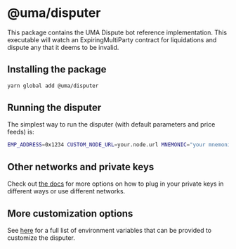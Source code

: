 # @uma/disputer

This package contains the UMA Dispute bot reference implementation. This executable will watch an ExpiringMultiParty
contract for liquidations and dispute any that it deems to be invalid.

## Installing the package

```bash
yarn global add @uma/disputer
```

## Running the disputer

The simplest way to run the disputer (with default parameters and price feeds) is:

```bash
EMP_ADDRESS=0x1234 CUSTOM_NODE_URL=your.node.url MNEMONIC="your mnemonic here" disputer --network mainnet_mnemonic
```

## Other networks and private keys

Check out [the docs](https://docs.umaproject.org/developers/setup#keys-and-networks) for more options on how to plug in your private keys in different ways or use different networks.

## More customization options

See [here](index.js#L189-L209) for a full list of environment variables that can be provided to customize the disputer.
